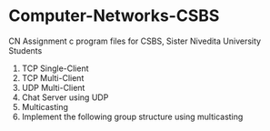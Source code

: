 # Computer-Networks-CSBS
CN Assignment c program files for CSBS, Sister Nivedita University Students

1. TCP Single-Client <br>
2. TCP Multi-Client <br>
3. UDP Multi-Client <br>
4. Chat Server using UDP <br>
5. Multicasting <br>
6. Implement the following group structure using multicasting
